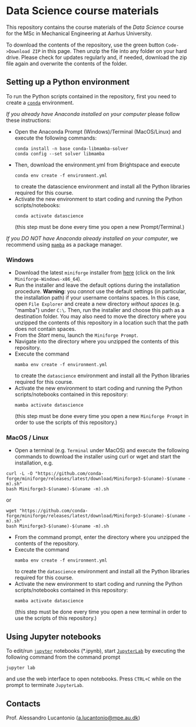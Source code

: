 # Data Science course materials

This repository contains the course materials of the *Data Science* course for the MSc
in Mechanical Engineering at Aarhus University. 

To download the contents of the repository, use the green button `Code->Download ZIP` in
this page. Then unzip the file into any folder on your hard drive. Please check for
updates regularly and, if needed, download the zip file again and overwrite the contents
of the folder.

## Setting up a Python environment
To run the Python scripts contained in the repository, first you need to create a
[`conda`](https://conda.io/projects/conda/en/latest/index.html) environment. 

_If you already have Anaconda installed on your computer_ please follow these
instructions:

- Open the Anaconda Prompt (Windows)/Terminal (MacOS/Linux) and execute the following commands:
  ```
  conda install -n base conda-libmamba-solver
  conda config --set solver libmamba
  ```
- Then, download the environment.yml from Brightspace and execute
  ```
  conda env create -f environment.yml
  ```
  to create the datascience environment and install all the Python libraries required for this course.
- Activate the new environment to start coding and running the Python scripts/notebooks:
  ```
  conda activate datascience
  ```
  (this step must be done every time you open a new Prompt/Terminal.)

_If you DO NOT have Anaconda already installed on your computer_, we recommend using
[`mamba`](https://mamba.readthedocs.io/en/latest/) as a package manager.

### Windows
- Download the latest `miniforge` installer from
[here](https://github.com/conda-forge/miniforge) (click on the link
`Miniforge-Windows-x86_64`).
- Run the installer and leave the default options during the
installation procedure.
**Warning**: you *cannot* use the default settings (in particular, the installation
path) if your username contains spaces. In this case, open `File Explorer` and create a new
directory *without spaces* (e.g. "mamba") under `C:\`. Then, run the installer and
choose this path as a destination folder. You may also need to move the directory where
you unzipped the contents of this repository in a location such that the path does not
contain spaces. 
- From the *Start* menu, launch the `Miniforge Prompt`.
- Navigate into the directory where you unzipped the contents of this repository.
- Execute the command
    ```
    mamba env create -f environment.yml
    ```
    to create the `datascience` environment and install all the Python libraries required for this
    course. 
- Activate the new environment to start coding and running the Python scripts/notebooks
  contained in this repository:
    ```
    mamba activate datascience
    ```
    (this step must be done every time you open a new `Miniforge Prompt` in order to use
    the scripts of this repository.)

### MacOS / Linux
- Open a terminal (e.g. `Terminal` under MacOS) and execute the following commands to
  download the installer using curl or wget and start the installation, e.g.
```
curl -L -O "https://github.com/conda-forge/miniforge/releases/latest/download/Miniforge3-$(uname)-$(uname -m).sh"
bash Miniforge3-$(uname)-$(uname -m).sh
```
or
```
wget "https://github.com/conda-forge/miniforge/releases/latest/download/Miniforge3-$(uname)-$(uname -m).sh"
bash Miniforge3-$(uname)-$(uname -m).sh
```
- From the command prompt, enter the directory where you unzipped the contents of the repository.
- Execute the command
    ```
    mamba env create -f environment.yml
    ```
    to create the `datascience` environment and install all the Python libraries required for this
    course. 
- Activate the new environment to start coding and running the Python scripts/notebooks
  contained in this repository:
    ```
    mamba activate datascience
    ```
    (this step must be done every time you open a new terminal in order to use
    the scripts of this repository.)

## Using Jupyter notebooks

To edit/run [`jupyter`](https://jupyter.org/) notebooks (*.ipynb), start
[`JupyterLab`](https://jupyter.org/) by executing the following command from the command prompt
```
jupyter lab
```
and use the web interface to open notebooks. Press `CTRL+C` while on the prompt to
terminate `JupyterLab`.

## Contacts
Prof. Alessandro Lucantonio (a.lucantonio@mpe.au.dk)